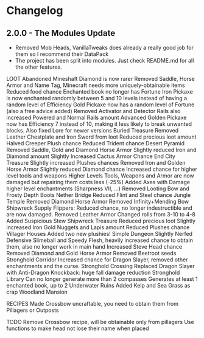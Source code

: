 # Changelog

## 2.0.0 - The Modules Update

* Removed Mob Heads, VanillaTweaks does already a really good job for them so I recommend their DataPack
* The project has been split into modules. Just check README.md for all the other features.

LOOT
Abandoned Mineshaft
	Diamond is now rarer
	Removed Saddle, Horse Armor and Name Tag, Minecraft needs more uniquely-obtainable items
	Reduced food chance
	Enchanted book no longer has Fortune
	Iron Pickaxe is now enchanted randomly between 5 and 10 levels instead of having a random level of Efficiency
	Gold Pickaxe now has a random level of Fortune (also a free advice added)
	Removed Activator and Detector Rails also increased Powered and Normal Rails amount
	Advanced Golden Pickaxe now has Efficiency 7 instead of 10, making it less likely to break unwanted blocks. Also fixed Lore for newer versions
Buried Treasure
	Removed Leather Chestplate and Iron Sword from loot
	Reduced precious loot amount
	Halved Creeper Plush chance
	Reduced Trident chance
Desert Pyramid
	Removed Saddle, Gold and Diamond Horse Armor
	Slightly reduced Iron and Diamond amount
	Slightly Increased Cactus Armor Chance
End City Treasure
	Slightly increased Plushes chances
	Removed Iron and Golden Horse Armor
	Slightly reduced Diamond chance
	Increased chance for higher level tools and weapons
	Higher Levels Tools, Weapons and Armor are now damaged but repairing them costs less (-25%)
	Added Axes with Damage higher level enchantments (Sharpness VII, ...)
	Removed Looting Bow and Frosty Depth Boots
Nether Bridge
	Reduced Flint and Steel chance
Jungle Temple
	Removed Diamond Horse Armor
	Removed Infinity+Mending Bow
Shipwreck Supply
	Flippers: Reduced chance, no longer indestructible and are now damaged.
	Removed Leather Armor
	Changed rolls from 3-10 to 4-8
	Added Suspicious Stew
Shipwreck Treasure
	Reduced precious loot
	Slightly increased Iron Gold Nuggets and Lapis amount
	Reduced Plushes chance
Villager Houses
	Added two new plushies!
Simple Dungeon
	Slightly Nerfed Defensive Slimeball and Speedy Flesh, heavily increased chance to obtain them, also no longer work in main hand
	Increased Steve Head chance
	Removed Diamond and Gold Horse Armor
	Removed Beetroot seeds
Stronghold Corridor
	Increased chance for Dragon Slayer, removed other enchantments and the curse.
Stronghold Crossing
	Replaced Dragon Slayer with Anti-Dragon Knockback: huge fall damage reduction
Stronghold Library
	Can no longer generate more than 2 compasses
	Generates at least 1 enchanted book, up to 2
Underwater Ruins
	Added Kelp and Sea Grass as crap
Woodland Mansion
	
RECIPES
	Made Crossbow uncraftable, you need to obtain them from Pillagers or Outposts
	
TODO 
Remove Crossbow recipe, will be obtainable only from pillagers
Use functions to make head not lose their name when placed